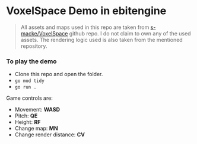 # VoxelSpace Demo in ebitengine

> All assets and maps used in this repo are taken from [s-macke/VoxelSpace](https://github.com/s-macke/VoxelSpace) github repo. I do not claim to own any of the used assets. The rendering logic used is also taken from the mentioned repository.

### To play the demo
- Clone this repo and open the folder.
- `go mod tidy`
- `go run .`

Game controls are:
- Movement: **WASD**
- Pitch: **QE**
- Height: **RF**
- Change map: **MN**
- Change render distance: **CV**